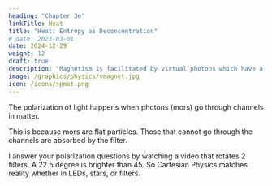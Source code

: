 ```yaml
---
heading: "Chapter 3e"
linkTitle: Heat
title: "Heat: Entropy as Deconcentration"
# date: 2023-03-01
date: 2024-12-29
weight: 12
draft: true
description: "Magnetism is facilitated by virtual photons which have a columnar shape"
image: /graphics/physics/vmagnet.jpg
icon: /icons/spmat.png
---
```



The polarization of light happens when photons (mors) go through channels in matter.


This is because mors are flat particles. Those that cannot go through the channels are absorbed by the filter.  

I answer your polarization questions by watching a video that rotates 2 filters. A 22.5 degree is brighter than 45. So Cartesian Physics matches reality whether in LEDs, stars, or filters. 


